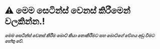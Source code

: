 # ⚠️ මෙම සෙටින්ස් වෙනස් කිරීමෙන් වලකින්න.!

***මෙම සෙටින්ස් වෙනස් කිරීම බොට් කියා නොකිරීමට සහ බොට්ගේ වේගය අඩු වීමට හේතු වේ.***

